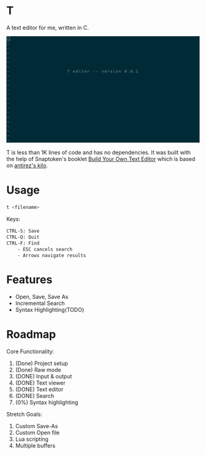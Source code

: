 # T

A text editor for me, written in C. 

![Screenshot of T editor's welcome message](/t.png)

T is less than 1K lines of code and has no dependencies. It was built with the help of Snaptoken's booklet [Build Your Own Text Editor][snaptoken] which is based on [antirez's kilo][antirez].

# Usage

```bash
t <filename>
```

Keys:

```
CTRL-S: Save
CTRL-Q: Quit
CTRL-F: Find
	- ESC cancels search
	- Arrows navigate results
```

# Features

- Open, Save, Save As
- Incremental Search
- Syntax Highlighting(TODO)

# Roadmap

Core Functionality:

1. (Done) Project setup
1. (Done) Raw mode
1. (DONE) Input & output
1. (DONE) Text viewer
1. (DONE) Text editor
1. (DONE) Search
1. (0%) Syntax highlighting

Stretch Goals:

1. Custom Save-As
1. Custom Open file
1. Lua scripting
1. Multiple buffers

[snaptoken]: http://viewsourcecode.org/snaptoken/kilo/index.html
[antirez]: http://antirez.com/news/108

